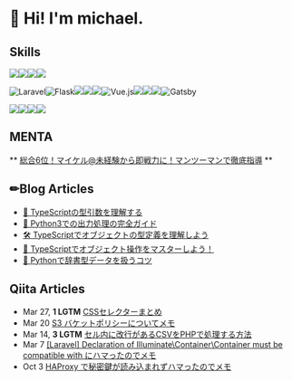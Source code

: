 # 👋 Hi! I'm michael.
## Skills
<!-- python -->
<img src="https://qiita-user-contents.imgix.net/https%3A%2F%2Fimg.shields.io%2Fbadge%2F-Python-F2C63C.svg%3Flogo%3Dpython%26style%3Dfor-the-badge?ixlib=rb-4.0.0&amp;auto=format&amp;gif-q=60&amp;q=75&amp;s=c17144ccc12f9c19e9dbba2eec5c7980" data-canonical-src="https://img.shields.io/badge/-Python-F2C63C.svg?logo=python&amp;style=for-the-badge" srcset="https://qiita-user-contents.imgix.net/https%3A%2F%2Fimg.shields.io%2Fbadge%2F-Python-F2C63C.svg%3Flogo%3Dpython%26style%3Dfor-the-badge?ixlib=rb-4.0.0&amp;auto=format&amp;gif-q=60&amp;q=75&amp;w=1400&amp;fit=max&amp;s=5d7d909c2f70c6c8a0fc0477bd1a56ae 1x" loading="lazy" style="display:inline"><img src="https://qiita-user-contents.imgix.net/https%3A%2F%2Fimg.shields.io%2Fbadge%2F-Php-777BB4.svg%3Flogo%3Dphp%26style%3Dfor-the-badge%26logoColor%3Dwhite?ixlib=rb-4.0.0&amp;auto=format&amp;gif-q=60&amp;q=75&amp;s=5d58a113c666929bd6e51d1dd4efb231" data-canonical-src="https://img.shields.io/badge/-Php-777BB4.svg?logo=php&amp;style=for-the-badge&amp;logoColor=white" srcset="https://qiita-user-contents.imgix.net/https%3A%2F%2Fimg.shields.io%2Fbadge%2F-Php-777BB4.svg%3Flogo%3Dphp%26style%3Dfor-the-badge%26logoColor%3Dwhite?ixlib=rb-4.0.0&amp;auto=format&amp;gif-q=60&amp;q=75&amp;w=1400&amp;fit=max&amp;s=70e9c04a580873365634ca03a62133b3 1x" loading="lazy" style="display:inline"><img src="https://qiita-user-contents.imgix.net/https%3A%2F%2Fimg.shields.io%2Fbadge%2F-TypeScript-000000.svg%3Fstyle%3Dfor-the-badge%26logo%3Dtypescript%26logoColor%3D61DAFB?ixlib=rb-4.0.0&amp;auto=format&amp;gif-q=60&amp;q=75&amp;s=3d6b6ebf764fd6121cd442338fb6a4ec" data-canonical-src="https://img.shields.io/badge/-TypeScript-000000.svg?style=for-the-badge&amp;logo=typescript&amp;logoColor=61DAFB" srcset="https://qiita-user-contents.imgix.net/https%3A%2F%2Fimg.shields.io%2Fbadge%2F-TypeScript-000000.svg%3Fstyle%3Dfor-the-badge%26logo%3Dtypescript%26logoColor%3D61DAFB?ixlib=rb-4.0.0&amp;auto=format&amp;gif-q=60&amp;q=75&amp;w=1400&amp;fit=max&amp;s=b967daeeb573b1ec59a6d50d8864bd0a 1x" loading="lazy"><img src="https://qiita-user-contents.imgix.net/https%3A%2F%2Fimg.shields.io%2Fbadge%2F-JavaScript-000000.svg%3Fstyle%3Dfor-the-badge%26logo%3DJavaScript%26logoColor%3DF7DF1E?ixlib=rb-4.0.0&amp;auto=format&amp;gif-q=60&amp;q=75&amp;s=7a90e0e66d0f873de7b7fe04977968ba" data-canonical-src="https://img.shields.io/badge/-JavaScript-000000.svg?style=for-the-badge&amp;logo=JavaScript&amp;logoColor=F7DF1E" srcset="https://qiita-user-contents.imgix.net/https%3A%2F%2Fimg.shields.io%2Fbadge%2F-JavaScript-000000.svg%3Fstyle%3Dfor-the-badge%26logo%3DJavaScript%26logoColor%3DF7DF1E?ixlib=rb-4.0.0&amp;auto=format&amp;gif-q=60&amp;q=75&amp;w=1400&amp;fit=max&amp;s=7407354e2f4136e532f4034d855df009 1x" loading="lazy">




<!-- FastAPI -->
<img src="https://img.shields.io/badge/-Laravel-F55247.svg?logo=laravel&style=for-the-badge&logoColor=white" alt="Laravel"><img src="https://img.shields.io/badge/-Flask-000000.svg?logo=flask&style=for-the-badge&logoColor=white" alt="Flask"><img src="https://qiita-user-contents.imgix.net/https%3A%2F%2Fimg.shields.io%2Fbadge%2F-fastapi-009688.svg%3Flogo%3DFastAPI%26style%3Dfor-the-badge%26logoColor%3Dblack?ixlib=rb-4.0.0&amp;auto=format&amp;gif-q=60&amp;q=75&amp;s=8dd66665fcc23dfcdeb481e9f1e62dc4" data-canonical-src="https://img.shields.io/badge/-fastapi-009688.svg?logo=FastAPI&amp;style=for-the-badge&amp;logoColor=black" srcset="https://qiita-user-contents.imgix.net/https%3A%2F%2Fimg.shields.io%2Fbadge%2F-fastapi-009688.svg%3Flogo%3DFastAPI%26style%3Dfor-the-badge%26logoColor%3Dblack?ixlib=rb-4.0.0&amp;auto=format&amp;gif-q=60&amp;q=75&amp;w=1400&amp;fit=max&amp;s=463f99513c38922edc0ccd4adfb25dd9 1x" loading="lazy"><img src="https://qiita-user-contents.imgix.net/https%3A%2F%2Fimg.shields.io%2Fbadge%2F-Node.js-000000.svg%3Flogo%3Dnode.js%26style%3Dfor-the-badge?ixlib=rb-4.0.0&amp;auto=format&amp;gif-q=60&amp;q=75&amp;s=58a7faca7c79608cc0f2f1dd1e56645c" data-canonical-src="https://img.shields.io/badge/-Node.js-000000.svg?logo=node.js&amp;style=for-the-badge" srcset="https://qiita-user-contents.imgix.net/https%3A%2F%2Fimg.shields.io%2Fbadge%2F-Node.js-000000.svg%3Flogo%3Dnode.js%26style%3Dfor-the-badge?ixlib=rb-4.0.0&amp;auto=format&amp;gif-q=60&amp;q=75&amp;w=1400&amp;fit=max&amp;s=72be665f3679ff893ffec6960ff97370 1x" loading="lazy"><img src="https://qiita-user-contents.imgix.net/https%3A%2F%2Fimg.shields.io%2Fbadge%2F-Next.js-000000.svg%3Flogo%3Dnext.js%26style%3Dfor-the-badge?ixlib=rb-4.0.0&amp;auto=format&amp;gif-q=60&amp;q=75&amp;s=35cd13428275432d41a74d49b1f3af9d" data-canonical-src="https://img.shields.io/badge/-Next.js-000000.svg?logo=next.js&amp;style=for-the-badge" srcset="https://qiita-user-contents.imgix.net/https%3A%2F%2Fimg.shields.io%2Fbadge%2F-Next.js-000000.svg%3Flogo%3Dnext.js%26style%3Dfor-the-badge?ixlib=rb-4.0.0&amp;auto=format&amp;gif-q=60&amp;q=75&amp;w=1400&amp;fit=max&amp;s=5033a3650c436d1d742372184ce25248 1x" loading="lazy"><img src="https://img.shields.io/badge/-Vue.js-4FC08D.svg?logo=vue.js&style=for-the-badge&logoColor=white" alt="Vue.js"><img src="https://qiita-user-contents.imgix.net/https%3A%2F%2Fimg.shields.io%2Fbadge%2F-TailwindCSS-000000.svg%3Flogo%3Dtailwindcss%26style%3Dfor-the-badge?ixlib=rb-4.0.0&amp;auto=format&amp;gif-q=60&amp;q=75&amp;s=c5f403335d5eaf1c0b1b5198a6719402" data-canonical-src="https://img.shields.io/badge/-TailwindCSS-000000.svg?logo=tailwindcss&amp;style=for-the-badge" srcset="https://qiita-user-contents.imgix.net/https%3A%2F%2Fimg.shields.io%2Fbadge%2F-TailwindCSS-000000.svg%3Flogo%3Dtailwindcss%26style%3Dfor-the-badge?ixlib=rb-4.0.0&amp;auto=format&amp;gif-q=60&amp;q=75&amp;w=1400&amp;fit=max&amp;s=08e99fafaa806e4e7b5156ce96427343 1x" loading="lazy"><img src="https://qiita-user-contents.imgix.net/https%3A%2F%2Fimg.shields.io%2Fbadge%2F-React-20232A%3Fstyle%3Dfor-the-badge%26logo%3Dreact%26logoColor%3D61DAFB?ixlib=rb-4.0.0&amp;auto=format&amp;gif-q=60&amp;q=75&amp;s=a4f4b17fec4b64ce16a3cd0eeb3e7bff" data-canonical-src="https://img.shields.io/badge/-React-20232A?style=for-the-badge&amp;logo=react&amp;logoColor=61DAFB" srcset="https://qiita-user-contents.imgix.net/https%3A%2F%2Fimg.shields.io%2Fbadge%2F-React-20232A%3Fstyle%3Dfor-the-badge%26logo%3Dreact%26logoColor%3D61DAFB?ixlib=rb-4.0.0&amp;auto=format&amp;gif-q=60&amp;q=75&amp;w=1400&amp;fit=max&amp;s=3492a8e2ede798031903fca64b43a4b3 1x" loading="lazy"><img src="https://qiita-user-contents.imgix.net/https%3A%2F%2Fimg.shields.io%2Fbadge%2F-React-20232A%3Fstyle%3Dfor-the-badge%26logo%3Dreact%26logoColor%3D61DAFB?ixlib=rb-4.0.0&amp;auto=format&amp;gif-q=60&amp;q=75&amp;s=a4f4b17fec4b64ce16a3cd0eeb3e7bff" data-canonical-src="https://img.shields.io/badge/-React-20232A?style=for-the-badge&amp;logo=react&amp;logoColor=61DAFB" srcset="https://qiita-user-contents.imgix.net/https%3A%2F%2Fimg.shields.io%2Fbadge%2F-React-20232A%3Fstyle%3Dfor-the-badge%26logo%3Dreact%26logoColor%3D61DAFB?ixlib=rb-4.0.0&amp;auto=format&amp;gif-q=60&amp;q=75&amp;w=1400&amp;fit=max&amp;s=3492a8e2ede798031903fca64b43a4b3 1x" loading="lazy"><img src="https://img.shields.io/badge/-Gatsby-663399.svg?logo=gatsby&style=for-the-badge&logoColor=white" alt="Gatsby">


<img src="https://qiita-user-contents.imgix.net/https%3A%2F%2Fimg.shields.io%2Fbadge%2F-Nginx-269539.svg%3Flogo%3Dnginx%26style%3Dfor-the-badge?ixlib=rb-4.0.0&amp;auto=format&amp;gif-q=60&amp;q=75&amp;s=3fd95b04ba4987dde181146b5285d5c9" data-canonical-src="https://img.shields.io/badge/-Nginx-269539.svg?logo=nginx&amp;style=for-the-badge" srcset="https://qiita-user-contents.imgix.net/https%3A%2F%2Fimg.shields.io%2Fbadge%2F-Nginx-269539.svg%3Flogo%3Dnginx%26style%3Dfor-the-badge?ixlib=rb-4.0.0&amp;auto=format&amp;gif-q=60&amp;q=75&amp;w=1400&amp;fit=max&amp;s=b767bc1ba701ea870efa19d113d5762e 1x" loading="lazy"><img src="https://qiita-user-contents.imgix.net/https%3A%2F%2Fimg.shields.io%2Fbadge%2F-Docker-1488C6.svg%3Flogo%3Ddocker%26style%3Dfor-the-badge?ixlib=rb-4.0.0&amp;auto=format&amp;gif-q=60&amp;q=75&amp;s=14a6094ef3229a37e7d5126c6cb6ac7a" data-canonical-src="https://img.shields.io/badge/-Docker-1488C6.svg?logo=docker&amp;style=for-the-badge" srcset="https://qiita-user-contents.imgix.net/https%3A%2F%2Fimg.shields.io%2Fbadge%2F-Docker-1488C6.svg%3Flogo%3Ddocker%26style%3Dfor-the-badge?ixlib=rb-4.0.0&amp;auto=format&amp;gif-q=60&amp;q=75&amp;w=1400&amp;fit=max&amp;s=708ff5994d8c5b4c433e0de3ff01e257 1x" loading="lazy"><img src="https://qiita-user-contents.imgix.net/https%3A%2F%2Fimg.shields.io%2Fbadge%2F-githubactions-FFFFFF.svg%3Flogo%3Dgithub-actions%26style%3Dfor-the-badge?ixlib=rb-4.0.0&amp;auto=format&amp;gif-q=60&amp;q=75&amp;s=2476e16acd4c54fb4bf78852e6390101" data-canonical-src="https://img.shields.io/badge/-githubactions-FFFFFF.svg?logo=github-actions&amp;style=for-the-badge" srcset="https://qiita-user-contents.imgix.net/https%3A%2F%2Fimg.shields.io%2Fbadge%2F-githubactions-FFFFFF.svg%3Flogo%3Dgithub-actions%26style%3Dfor-the-badge?ixlib=rb-4.0.0&amp;auto=format&amp;gif-q=60&amp;q=75&amp;w=1400&amp;fit=max&amp;s=f0cfacc2c9a959abe1ef49d9b82cdc39 1x" loading="lazy"><img src="https://qiita-user-contents.imgix.net/https%3A%2F%2Fimg.shields.io%2Fbadge%2F-Amazon%2520aws-232F3E.svg%3Flogo%3Damazon-aws%26style%3Dfor-the-badge?ixlib=rb-4.0.0&amp;auto=format&amp;gif-q=60&amp;q=75&amp;s=43f20d79eca53cf2985eed6a2169447c" data-canonical-src="https://img.shields.io/badge/-Amazon%20aws-232F3E.svg?logo=amazon-aws&amp;style=for-the-badge" srcset="https://qiita-user-contents.imgix.net/https%3A%2F%2Fimg.shields.io%2Fbadge%2F-Amazon%2520aws-232F3E.svg%3Flogo%3Damazon-aws%26style%3Dfor-the-badge?ixlib=rb-4.0.0&amp;auto=format&amp;gif-q=60&amp;q=75&amp;w=1400&amp;fit=max&amp;s=fac5408d85e14055adf25c8a80d09ed8 1x" loading="lazy">

## MENTA

** [総合6位！マイケル@未経験から即戦力に！マンツーマンで徹底指導](https://menta.work/user/4436) **

## ✏Blog Articles

<!-- latest-posts:start -->
- [🧩 TypeScriptの型引数を理解する](https://pwe-tech.com/post/typescript-generic-types)
- [ 🐍 Python3での出力処理の完全ガイド](https://pwe-tech.com/post/python-print-guide)
- [🛠 TypeScriptでオブジェクトの型定義を理解しよう](https://pwe-tech.com/post/typescript-object-types)
- [📘 TypeScriptでオブジェクト操作をマスターしよう！](https://pwe-tech.com/post/typescript)
- [🐍 Pythonで辞書型データを扱うコツ](https://pwe-tech.com/post/python-dict)
<!-- 自動更新されるセクション -->
<!-- latest-posts:end -->

## Qiita Articles

<!-- profile updater begin: qiita -->
- Mar 27, **1 LGTM** [CSSセレクターまとめ](https://qiita.com/4roro4/items/9f30fbd8ae784257dd89)
- Mar 20 [S3 バケットポリシーについてメモ](https://qiita.com/4roro4/items/1cb520724fafc2379348)
- Mar 14, **3 LGTM** [セル内に改行があるCSVをPHPで処理する方法](https://qiita.com/4roro4/items/ebd193a88f76353a3c14)
- Mar 7 [[Laravel] Declaration of Illuminate\Container\Container must be compatible with にハマったのでメモ](https://qiita.com/4roro4/items/453e87dc457a1b44bb09)
- Oct 3 [HAProxy で秘密鍵が読み込まれずハマったのでメモ](https://qiita.com/4roro4/items/7868a280612c9bd3341d)
<!-- profile updater end: qiita -->
